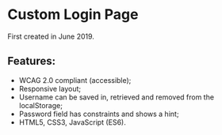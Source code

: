 # Custom Login Page

First created in June 2019.

## Features:
- WCAG 2.0 compliant (accessible);
- Responsive layout;
- Username can be saved in, retrieved and removed from the localStorage;
- Password field has constraints and shows a hint;
- HTML5, CSS3, JavaScript (ES6).